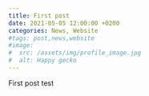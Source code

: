 ```yaml
---
title: First post
date: 2021-05-05 12:00:00 +0200
categories: News, Website
#tags: post,news,website
#image:
#  src: /assets/img/profile_image.jpg
#  alt: Happy gecko
---
```

First post test
